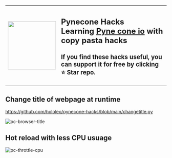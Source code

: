 <table style="margin-left: auto; margin-right: auto;">
    <tr>
    <td><img style="float: right;" width="150" height="150" src="https://user-images.githubusercontent.com/11970940/212559727-e9411220-a89f-4119-b645-1df222d54876.png"></td>   <td><h2>Pynecone Hacks <br>Learning <a href="https://pynecone.io/"> Pyne cone io</a> with copy pasta hacks</h2><h3>If you find these hacks useful, you can support it for free by clicking ⭐ Star repo.</h3></td></tr>
  </table> 

## Change title of webpage at runtime
https://github.com/hololeo/pynecone-hacks/blob/main/changetitle.py

![pc-browser-title](https://user-images.githubusercontent.com/11970940/212558381-bd8504fd-c83a-4ab7-87d9-edb6a3e2afc8.gif)

## Hot reload with less CPU usuage
![pc-throttle-cpu](https://user-images.githubusercontent.com/11970940/212562836-aa28e975-aab6-4aa1-84c5-0460c299de02.gif)
